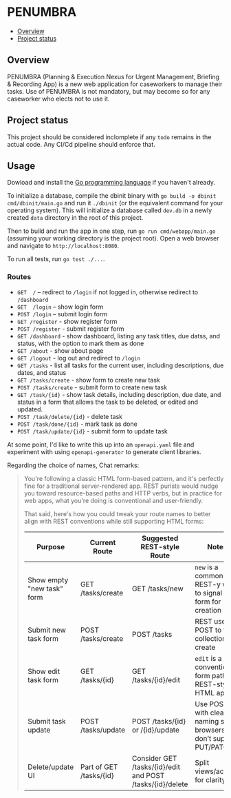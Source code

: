 # PENUMBRA

- [Overview](#overview)
- [Project status](#project-status)

## Overview

PENUMBRA (Planning & Execution Nexus for Urgent Management, Briefing & Recording App) is a new web application for caseworkers to manage their tasks. Use of PENUMBRA is not mandatory, but may become so for any caseworker who elects not to use it.

## Project status

This project should be considered inclomplete if any `todo` remains in the actual code. Any CI/Cd pipeline should enforce that.

## Usage

Dowload and install the [Go programming language](https://go.dev/doc/install) if you haven't already.

To initialize a database, compile the dbinit binary with `go build -o dbinit cmd/dbinit/main.go` and run it `./dbinit` (or the equivalent command for your operating system). This will initialize a database called `dev.db` in a newly created `data` directory in the root of this project.

Then to build and run the app in one step, run `go run cmd/webapp/main.go` (assuming your working directory is the project root). Open a web browser and navigate to `http://localhost:8080`.

To run all tests, run `go test ./...`.

### Routes

- `GET  /` – redirect to `/login` if not logged in, otherwise redirect to `/dashboard`
- `GET  /login` – show login form
- `POST /login` – submit login form
- `GET /register` - show register form
- `POST /register` - submit register form
- `GET /dashboard` - show dashboard, listing any task titles, due datss, and status, with the option to mark them as done
- `GET /about` - show about page
- `GET /logout` - log out and redirect to `/login`
- `GET /tasks` - list all tasks for the current user, including descriptions, due dates, and status
- `GET /tasks/create` - show form to create new task
- `POST /tasks/create` - submit form to create new task
- `GET /task/{id}` - show task details, including description, due date, and status in a form that allows the task to be deleted, or edited and updated.
- `POST /task/delete/{id}` - delete task
- `POST /task/done/{id}` - mark task as done
- `POST /task/update/{id}` - submit form to update task

At some point, I'd like to write this up into an `openapi.yaml` file and experiment with using `openapi-generator` to generate client libraries.

Regarding the choice of names, Chat remarks:

> You're following a classic HTML form-based pattern, and it's perfectly fine for a traditional server-rendered app. REST purists would nudge you toward resource-based paths and HTTP verbs, but in practice for web apps, what you're doing is conventional and user-friendly.
>
> That said, here's how you could tweak your route names to better align with REST conventions while still supporting HTML forms:
>
> | Purpose                    | Current Route           | Suggested REST-style Route                                | Notes                                                             |
> | -------------------------- | ----------------------- | --------------------------------------------------------- | ----------------------------------------------------------------- |
> | Show empty "new task" form | GET /tasks/create       | GET /tasks/new                                            | `new` is a common REST-y way to signal a form for creation        |
> | Submit new task form       | POST /tasks/create      | POST /tasks                                               | REST uses POST to the collection to create                        |
> | Show edit task form        | GET /tasks/{id}         | GET /tasks/{id}/edit                                      | `edit` is a conventional form path in REST-style HTML apps        |
> | Submit task update         | POST /tasks/update      | POST /tasks/{id} or /{id}/update                          | Use POST with clear naming since browsers don’t support PUT/PATCH |
> | Delete/update UI           | Part of GET /tasks/{id} | Consider GET /tasks/{id}/edit and POST /tasks/{id}/delete | Split views/actions for clarity                                   |
